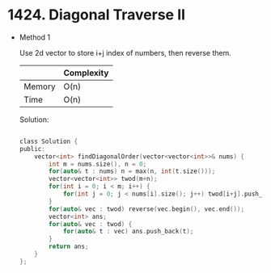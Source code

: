 # 1424. Diagonal Traverse II

- Method 1

  Use 2d vector to store i+j index of numbers, then reverse them.

  |        | Complexity |
  | ------ | ---------- |
  | Memory | O(n)       |
  | Time   | O(n)       |

  Solution:

  ```h

  class Solution {
  public:
      vector<int> findDiagonalOrder(vector<vector<int>>& nums) {
          int m = nums.size(), n = 0;
          for(auto& t : nums) n = max(n, int(t.size()));
          vector<vector<int>> twod(m+n);
          for(int i = 0; i < m; i++) {
              for(int j = 0; j < nums[i].size(); j++) twod[i+j].push_back(nums[i][j]);
          }
          for(auto& vec : twod) reverse(vec.begin(), vec.end());
          vector<int> ans;
          for(auto& vec : twod) {
              for(auto& t : vec) ans.push_back(t);
          }
          return ans;
      }
  };

  ```

<!-- - Method 2

    This is another method.

    | |   Complexity  |
    | ----------- | ----------- |
    |  Memory     | O(n) |
    |      Time       |  O(n) |


    Solution:

    ``` h



    ```

- Additional Knowledge:

    Here are some additional knowledge.



<br> -->
